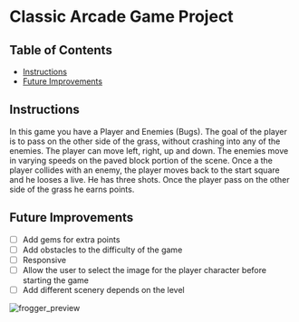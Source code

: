 # Classic Arcade Game Project

## Table of Contents
* [Instructions](#instructions)
* [Future Improvements](#FutureImprovements)

## Instructions
In this game you have a Player and Enemies (Bugs). The goal of the player is to pass on the other side of the grass, without crashing into any of the enemies. The player can move left, right, up and down. The enemies move in varying speeds on the paved block portion of the scene. Once a the player collides with an enemy, the player moves back to the start square and he looses a live. He has three shots. Once the player pass on the other side of the grass he earns points.


## Future Improvements
- [ ] Add gems for extra points
- [ ] Add obstacles to the difficulty of the game
- [ ] Responsive
- [ ] Allow the user to select the image for the player character before starting the game
- [ ] Add different scenery depends on the level

![frogger_preview](https://raw.githubusercontent.com/katerinamakri/frontend-nanodegree-arcade-game/master/img/frogger_preview.PNG)

